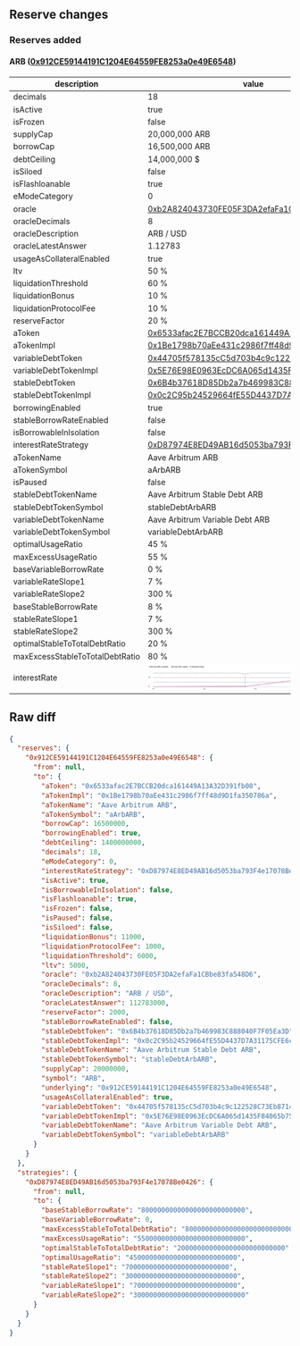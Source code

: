 ## Reserve changes

### Reserves added

#### ARB ([0x912CE59144191C1204E64559FE8253a0e49E6548](https://arbiscan.io/address/0x912CE59144191C1204E64559FE8253a0e49E6548))

| description | value |
| --- | --- |
| decimals | 18 |
| isActive | true |
| isFrozen | false |
| supplyCap | 20,000,000 ARB |
| borrowCap | 16,500,000 ARB |
| debtCeiling | 14,000,000 $ |
| isSiloed | false |
| isFlashloanable | true |
| eModeCategory | 0 |
| oracle | [0xb2A824043730FE05F3DA2efaFa1CBbe83fa548D6](https://arbiscan.io/address/0xb2A824043730FE05F3DA2efaFa1CBbe83fa548D6) |
| oracleDecimals | 8 |
| oracleDescription | ARB / USD |
| oracleLatestAnswer | 1.12783 |
| usageAsCollateralEnabled | true |
| ltv | 50 % |
| liquidationThreshold | 60 % |
| liquidationBonus | 10 % |
| liquidationProtocolFee | 10 % |
| reserveFactor | 20 % |
| aToken | [0x6533afac2E7BCCB20dca161449A13A32D391fb00](https://arbiscan.io/address/0x6533afac2E7BCCB20dca161449A13A32D391fb00) |
| aTokenImpl | [0x1Be1798b70aEe431c2986f7ff48d9D1fa350786a](https://arbiscan.io/address/0x1Be1798b70aEe431c2986f7ff48d9D1fa350786a) |
| variableDebtToken | [0x44705f578135cC5d703b4c9c122528C73Eb87145](https://arbiscan.io/address/0x44705f578135cC5d703b4c9c122528C73Eb87145) |
| variableDebtTokenImpl | [0x5E76E98E0963EcDC6A065d1435F84065b7523f39](https://arbiscan.io/address/0x5E76E98E0963EcDC6A065d1435F84065b7523f39) |
| stableDebtToken | [0x6B4b37618D85Db2a7b469983C888040F7F05Ea3D](https://arbiscan.io/address/0x6B4b37618D85Db2a7b469983C888040F7F05Ea3D) |
| stableDebtTokenImpl | [0x0c2C95b24529664fE55D4437D7A31175CFE6c4f7](https://arbiscan.io/address/0x0c2C95b24529664fE55D4437D7A31175CFE6c4f7) |
| borrowingEnabled | true |
| stableBorrowRateEnabled | false |
| isBorrowableInIsolation | false |
| interestRateStrategy | [0xD87974E8ED49AB16d5053ba793F4e17078Be0426](https://arbiscan.io/address/0xD87974E8ED49AB16d5053ba793F4e17078Be0426) |
| aTokenName | Aave Arbitrum ARB |
| aTokenSymbol | aArbARB |
| isPaused | false |
| stableDebtTokenName | Aave Arbitrum Stable Debt ARB |
| stableDebtTokenSymbol | stableDebtArbARB |
| variableDebtTokenName | Aave Arbitrum Variable Debt ARB |
| variableDebtTokenSymbol | variableDebtArbARB |
| optimalUsageRatio | 45 % |
| maxExcessUsageRatio | 55 % |
| baseVariableBorrowRate | 0 % |
| variableRateSlope1 | 7 % |
| variableRateSlope2 | 300 % |
| baseStableBorrowRate | 8 % |
| stableRateSlope1 | 7 % |
| stableRateSlope2 | 300 % |
| optimalStableToTotalDebtRatio | 20 % |
| maxExcessStableToTotalDebtRatio | 80 % |
| interestRate | ![ir](/.assets/11fa722c8174e6a8b33a6ba1b49f3d0138f692a3.svg) |

## Raw diff

```json
{
  "reserves": {
    "0x912CE59144191C1204E64559FE8253a0e49E6548": {
      "from": null,
      "to": {
        "aToken": "0x6533afac2E7BCCB20dca161449A13A32D391fb00",
        "aTokenImpl": "0x1Be1798b70aEe431c2986f7ff48d9D1fa350786a",
        "aTokenName": "Aave Arbitrum ARB",
        "aTokenSymbol": "aArbARB",
        "borrowCap": 16500000,
        "borrowingEnabled": true,
        "debtCeiling": 1400000000,
        "decimals": 18,
        "eModeCategory": 0,
        "interestRateStrategy": "0xD87974E8ED49AB16d5053ba793F4e17078Be0426",
        "isActive": true,
        "isBorrowableInIsolation": false,
        "isFlashloanable": true,
        "isFrozen": false,
        "isPaused": false,
        "isSiloed": false,
        "liquidationBonus": 11000,
        "liquidationProtocolFee": 1000,
        "liquidationThreshold": 6000,
        "ltv": 5000,
        "oracle": "0xb2A824043730FE05F3DA2efaFa1CBbe83fa548D6",
        "oracleDecimals": 8,
        "oracleDescription": "ARB / USD",
        "oracleLatestAnswer": 112783000,
        "reserveFactor": 2000,
        "stableBorrowRateEnabled": false,
        "stableDebtToken": "0x6B4b37618D85Db2a7b469983C888040F7F05Ea3D",
        "stableDebtTokenImpl": "0x0c2C95b24529664fE55D4437D7A31175CFE6c4f7",
        "stableDebtTokenName": "Aave Arbitrum Stable Debt ARB",
        "stableDebtTokenSymbol": "stableDebtArbARB",
        "supplyCap": 20000000,
        "symbol": "ARB",
        "underlying": "0x912CE59144191C1204E64559FE8253a0e49E6548",
        "usageAsCollateralEnabled": true,
        "variableDebtToken": "0x44705f578135cC5d703b4c9c122528C73Eb87145",
        "variableDebtTokenImpl": "0x5E76E98E0963EcDC6A065d1435F84065b7523f39",
        "variableDebtTokenName": "Aave Arbitrum Variable Debt ARB",
        "variableDebtTokenSymbol": "variableDebtArbARB"
      }
    }
  },
  "strategies": {
    "0xD87974E8ED49AB16d5053ba793F4e17078Be0426": {
      "from": null,
      "to": {
        "baseStableBorrowRate": "80000000000000000000000000",
        "baseVariableBorrowRate": 0,
        "maxExcessStableToTotalDebtRatio": "800000000000000000000000000",
        "maxExcessUsageRatio": "550000000000000000000000000",
        "optimalStableToTotalDebtRatio": "200000000000000000000000000",
        "optimalUsageRatio": "450000000000000000000000000",
        "stableRateSlope1": "70000000000000000000000000",
        "stableRateSlope2": "3000000000000000000000000000",
        "variableRateSlope1": "70000000000000000000000000",
        "variableRateSlope2": "3000000000000000000000000000"
      }
    }
  }
}
```